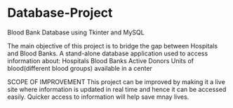 # Database-Project
Blood Bank Database using Tkinter and MySQL

The main objective of this project is to bridge the gap between Hospitals and Blood Banks.
A stand-alone database application used to access information about:
Hospitals
Blood Banks
Active Donors
Units of blood(different blood groups) available in a center

SCOPE OF IMPROVEMENT
This project can be improved by making it a live site where information is updated in real time and hence it can be accessed easily. Quicker access to information will help save mnay lives.
